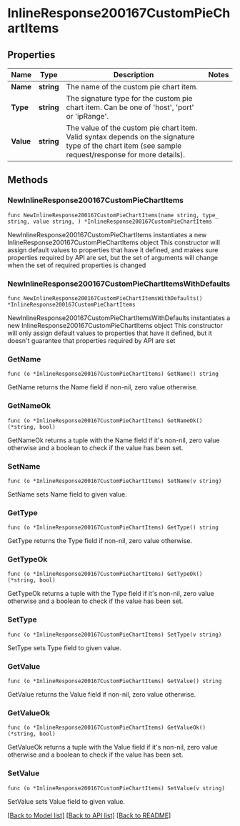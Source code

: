 # InlineResponse200167CustomPieChartItems

## Properties

Name | Type | Description | Notes
------------ | ------------- | ------------- | -------------
**Name** | **string** | The name of the custom pie chart item. | 
**Type** | **string** |     The signature type for the custom pie chart item. Can be one of &#39;host&#39;, &#39;port&#39; or &#39;ipRange&#39;.  | 
**Value** | **string** |     The value of the custom pie chart item. Valid syntax depends on the signature type of the chart item     (see sample request/response for more details).  | 

## Methods

### NewInlineResponse200167CustomPieChartItems

`func NewInlineResponse200167CustomPieChartItems(name string, type_ string, value string, ) *InlineResponse200167CustomPieChartItems`

NewInlineResponse200167CustomPieChartItems instantiates a new InlineResponse200167CustomPieChartItems object
This constructor will assign default values to properties that have it defined,
and makes sure properties required by API are set, but the set of arguments
will change when the set of required properties is changed

### NewInlineResponse200167CustomPieChartItemsWithDefaults

`func NewInlineResponse200167CustomPieChartItemsWithDefaults() *InlineResponse200167CustomPieChartItems`

NewInlineResponse200167CustomPieChartItemsWithDefaults instantiates a new InlineResponse200167CustomPieChartItems object
This constructor will only assign default values to properties that have it defined,
but it doesn't guarantee that properties required by API are set

### GetName

`func (o *InlineResponse200167CustomPieChartItems) GetName() string`

GetName returns the Name field if non-nil, zero value otherwise.

### GetNameOk

`func (o *InlineResponse200167CustomPieChartItems) GetNameOk() (*string, bool)`

GetNameOk returns a tuple with the Name field if it's non-nil, zero value otherwise
and a boolean to check if the value has been set.

### SetName

`func (o *InlineResponse200167CustomPieChartItems) SetName(v string)`

SetName sets Name field to given value.


### GetType

`func (o *InlineResponse200167CustomPieChartItems) GetType() string`

GetType returns the Type field if non-nil, zero value otherwise.

### GetTypeOk

`func (o *InlineResponse200167CustomPieChartItems) GetTypeOk() (*string, bool)`

GetTypeOk returns a tuple with the Type field if it's non-nil, zero value otherwise
and a boolean to check if the value has been set.

### SetType

`func (o *InlineResponse200167CustomPieChartItems) SetType(v string)`

SetType sets Type field to given value.


### GetValue

`func (o *InlineResponse200167CustomPieChartItems) GetValue() string`

GetValue returns the Value field if non-nil, zero value otherwise.

### GetValueOk

`func (o *InlineResponse200167CustomPieChartItems) GetValueOk() (*string, bool)`

GetValueOk returns a tuple with the Value field if it's non-nil, zero value otherwise
and a boolean to check if the value has been set.

### SetValue

`func (o *InlineResponse200167CustomPieChartItems) SetValue(v string)`

SetValue sets Value field to given value.



[[Back to Model list]](../README.md#documentation-for-models) [[Back to API list]](../README.md#documentation-for-api-endpoints) [[Back to README]](../README.md)


